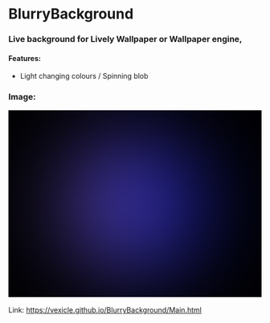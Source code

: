 # BlurryBackground
### Live background for Lively Wallpaper or Wallpaper engine,
#### Features:
- Light changing colours / Spinning blob

### Image:
![image](Snip.png)

Link:
https://vexicle.github.io/BlurryBackground/Main.html
